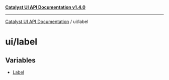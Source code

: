 [**Catalyst UI API Documentation v1.4.0**](../../README.md)

---

[Catalyst UI API Documentation](../../README.md) / ui/label

# ui/label

## Variables

- [Label](variables/Label.md)
